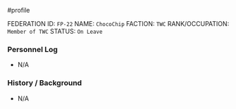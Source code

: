 #profile 

FEDERATION ID: `FP-22`
NAME: `ChocoChip`
FACTION: `TWC`
RANK/OCCUPATION: `Member of TWC`
STATUS: `On Leave`

### Personnel Log
- N/A

### History / Background
- N/A
